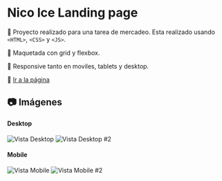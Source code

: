 # Nico Ice Landing page

:pushpin: Proyecto realizado para una tarea de mercadeo. Esta realizado usando `<HTML>`, `<CSS>` y `<JS>`.

:pushpin: Maquetada con grid y flexbox.

:pushpin: Responsive tanto en moviles, tablets y desktop.

:link: <a href="https://nicoice.netlify.app/" target="_blank" title="¡Ir!">Ir a la página</a>


## :camera: Imágenes

#### Desktop

![Vista Desktop](https://i.postimg.cc/mrTKW9wC/nico-ice-desktop.png "Desktop")
![Vista Desktop #2](https://i.postimg.cc/fySrffzn/nico-ice-desktop2.png "Desktop #2")

#### Mobile

![Vista Mobile](https://i.postimg.cc/bJB5nBj9/nico-ice-mobile1.png "Mobile")
![Vista Mobile #2](https://i.postimg.cc/RFF8Nz20/nico-ice-mobile2.png "Mobile #2")
